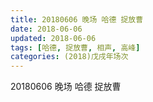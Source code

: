 ```yaml
---
title: 20180606 晚场 哈德 捉放曹
date: 2018-06-06
updated: 2018-06-06
tags: [哈德, 捉放曹, 相声, 高峰]
categories: (2018)戊戌年场次 
---
```

20180606 晚场 哈德 捉放曹
